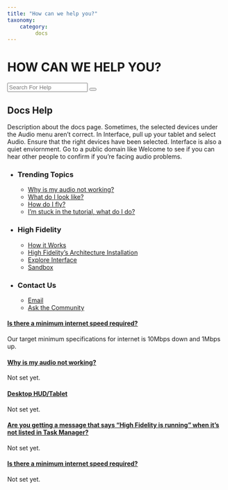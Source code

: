 ```yaml
---
title: "How can we help you?"
taxonomy:
    category:
         docs
---
```


<div class="search-block">
	<div class="container">
		<h1>HOW CAN WE HELP YOU?</h1>
		<div class="search-section">
			<input type="text" class="input-search" placeholder="Search For Help">
			<button class="btn-search"></button>
		</div>
	</div>
</div>
<div class="contents-block">
	<div class="heading-section">
		<div class="container">
			<h2 class="heading-title">Docs Help</h2>
			<p class="heading-desc">Description about the docs page. Sometimes, the selected devices under the Audio menu aren’t correct. In Interface, pull up your tablet and select Audio. Ensure that the right devices have been selected. Interface is also a quiet enviornment. Go to a public domain like Welcome to see if you can hear other people to confirm if you’re facing audio problems.</p>
		</div>
	</div>
	<div class="content-section">
		<div class="container">
			<ul class="topic-subsection">
				<li class="topic-group">
					<h3>Trending Topics</h3>
					<ul class="topic-items">
						<li class="topic-item">
							<a href="#">Why is my audio not working?</a>
						</li>
						<li class="topic-item">
							<a href="#">What do I look like?</a>
						</li>
						<li class="topic-item">
							<a href="#">How do I fly?</a>
						</li>
						<li class="topic-item">
							<a href="#">I’m stuck in the tutorial, what do I do?</a>
						</li>
					</ul>
				</li>
				<li class="topic-group">
					<h3>High Fidelity</h3>
					<ul class="topic-items">
						<li class="topic-item">
							<a href="#">How it Works</a>
						</li>
						<li class="topic-item">
							<a href="#">High Fidelity’s Architecture Installation</a>
						</li>
						<li class="topic-item">
							<a href="#">Explore Interface</a>
						</li>
						<li class="topic-item">
							<a href="#">Sandbox</a>
						</li>
					</ul>
				</li>
				<li class="topic-group">
					<h3>Contact Us</h3>
					<ul class="topic-items">
						<li class="topic-item">
							<a href="#">Email</a>
						</li>
						<li class="topic-item">
							<a href="#">Ask the Community</a>
						</li>
					</ul>
				</li>
			</ul>
			<div class="question-subsection">
				<div class="panel-group" id="accordion" role="tablist" aria-multiselectable="true">
					<div class="panel panel-default">
						<div class="panel-heading" role="tab" id="heading1">
							<h4 class="panel-title">
								<a role="button" data-toggle="collapse" class="collapsed" data-parent="#accordion" href="#question1" aria-expanded="false" aria-controls="question1">
									Is there a minimum internet speed required?
									<div class="action-icon">
										<div></div>
									</div>
								</a>
							</h4>
						</div>
						<div id="question1" class="panel-collapse collapse" role="tabpanel" aria-labelledby="heading1">
							<div class="panel-body">
								Our target minimum specifications for internet is 10Mbps down and 1Mbps up.
							</div>
						</div>
					</div>
				    <div class="panel panel-default">
						<div class="panel-heading" role="tab" id="heading2">
							<h4 class="panel-title">
								<a role="button" data-toggle="collapse" class="collapsed" data-parent="#accordion" href="#question2" aria-expanded="false" aria-controls="question2">
									Why is my audio not working?
									<div class="action-icon">
										<div></div>
									</div>
								</a>
							</h4>
						</div>
						<div id="question2" class="panel-collapse collapse" role="tabpanel" aria-labelledby="heading2">
							<div class="panel-body">
								Not set yet.
							</div>
						</div>
					</div>
					<div class="panel panel-default">
						<div class="panel-heading" role="tab" id="heading3">
							<h4 class="panel-title">
								<a role="button" data-toggle="collapse" class="collapsed" data-parent="#accordion" href="#question3" aria-expanded="false" aria-controls="question3">
									Desktop HUD/Tablet
									<div class="action-icon">
										<div></div>
									</div>
								</a>
							</h4>
						</div>
						<div id="question3" class="panel-collapse collapse" role="tabpanel" aria-labelledby="heading3">
							<div class="panel-body">
								Not set yet.
							</div>
						</div>
					</div>
					<div class="panel panel-default">
						<div class="panel-heading" role="tab" id="heading4">
							<h4 class="panel-title">
								<a role="button" data-toggle="collapse" class="collapsed" data-parent="#accordion" href="#question4" aria-expanded="false" aria-controls="question4">
									Are you getting a message that says “High Fidelity is running” when it’s not listed in Task Manager?
									<div class="action-icon">
										<div></div>
									</div>
								</a>
							</h4>
						</div>
						<div id="question4" class="panel-collapse collapse" role="tabpanel" aria-labelledby="heading4">
							<div class="panel-body">
								Not set yet.
							</div>
						</div>
					</div>
					<div class="panel panel-default">
						<div class="panel-heading" role="tab" id="heading5">
							<h4 class="panel-title">
								<a role="button" data-toggle="collapse" class="collapsed" data-parent="#accordion" href="#question5" aria-expanded="false" aria-controls="question5">
									Is there a minimum internet speed required?
									<div class="action-icon">
										<div></div>
									</div>
								</a>
							</h4>
						</div>
						<div id="question5" class="panel-collapse collapse" role="tabpanel" aria-labelledby="heading5">
							<div class="panel-body">
								Not set yet.
							</div>
						</div>
					</div>
				</div>
			</div>
		</div>
	</div>
	
</div>